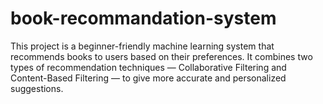# book-recommandation-system
This project is a beginner-friendly machine learning system that recommends books to users based on their preferences. It combines two types of recommendation techniques — Collaborative Filtering and Content-Based Filtering — to give more accurate and personalized suggestions.
